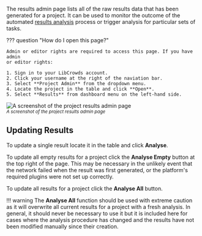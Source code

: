 The results admin page lists all of the raw results data that has been
generated for a project. It can be used to monitor the outcome of the
automated [results analysis](/analysis/introduction.md) process or trigger
analysis for particular sets of tasks.

??? question "How do I open this page?"

    Admin or editor rights are required to access this page. If you have admin
    or editor rights:

    1. Sign in to your LibCrowds account.
    2. Click your username at the right of the naviation bar.
    3. Select **Project Admin** from the dropdown menu.
    4. Locate the project in the table and click **Open**.
    5. Select **Results** from dashboard menu on the left-hand side.

![A screenshot of the project results admin page](/assets/img/admin-project-results.png?raw=true)
<br><small>*A screenshot of the project results admin page*</small>

## Updating Results

To update a single result locate it in the table and click **Analyse**.

To update all empty results for a project click the **Analyse Empty** button
at the top right of the page. This may be necessary in the unlikely event that
the network failed when the result was first generated, or the platform's
required plugins were not set up correctly.

To update all results for a project click the **Analyse All** button.

!!! warning
    The **Analyse All** function should be used with extreme caution as it will
    overwrite all current results for a project with a fresh analysis. In
    general, it should never be necessary to use it but it is included here
    for cases where the analysis procedure has changed and the results have
    not been modified manually since their creation.
